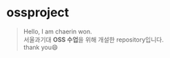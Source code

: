 # ossproject

>Hello, I am chaerin won.   
서울과기대 **OSS 수업**을 위해 개설한 repository입니다.<br/>
thank you:smile:



